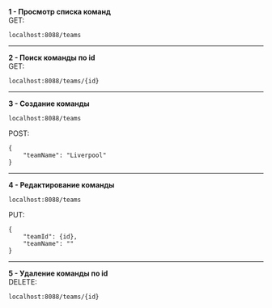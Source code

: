 **1 - Просмотр списка команд**  
GET:

    localhost:8088/teams
-----------------------------------------------------------------------------
**2 - Поиск команды по id**  
GET:

    localhost:8088/teams/{id}
-----------------------------------------------------------------------------
**3 - Создание команды**

    localhost:8088/teams
POST:

    {
        "teamName": "Liverpool"
    }
-----------------------------------------------------------------------------
**4 - Редактирование команды**

    localhost:8088/teams
PUT:

    {
        "teamId": {id},
        "teamName": ""
    }
-----------------------------------------------------------------------------
**5 - Удаление команды по id**  
DELETE:

    localhost:8088/teams/{id}